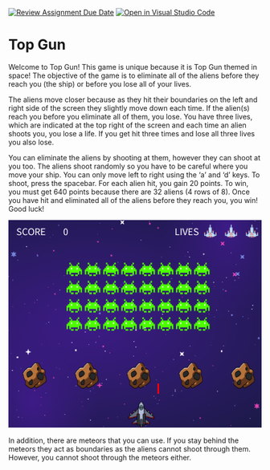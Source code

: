 [![Review Assignment Due Date](https://classroom.github.com/assets/deadline-readme-button-24ddc0f5d75046c5622901739e7c5dd533143b0c8e959d652212380cedb1ea36.svg)](https://classroom.github.com/a/eALKwJKC)
[![Open in Visual Studio Code](https://classroom.github.com/assets/open-in-vscode-718a45dd9cf7e7f842a935f5ebbe5719a5e09af4491e668f4dbf3b35d5cca122.svg)](https://classroom.github.com/online_ide?assignment_repo_id=13309012&assignment_repo_type=AssignmentRepo)
# Top Gun
Welcome to Top Gun! This game is unique because it is Top Gun themed in space! The objective of the game is to eliminate all of the aliens before they reach you (the ship) or before you lose all of your lives. 

The aliens move closer because as they hit their boundaries on the left and right side of the screen they slightly move down each time. If the alien(s) reach you before you eliminate all of them, you lose. You have three lives, which are indicated at the top right of the screen and each time an alien shoots you, you lose a life. If you get hit three times and lose all three lives you also lose. 

You can eliminate the aliens by shooting at them, however they can shoot at you too. The aliens shoot randomly so you have to be careful where you move your ship. You can only move left to right using the ‘a’ and ‘d’ keys. To shoot, press the spacebar. For each alien hit, you gain 20 points. To win, you must get 640 points because there are 32 aliens (4 rows of 8). Once you have hit and eliminated all of the aliens before they reach you, you win! Good luck!


![](topGun.png)

In addition, there are meteors that you can use. If you stay behind the meteors they act as boundaries as the aliens cannot shoot through them. However, you cannot shoot through the meteors either. 
